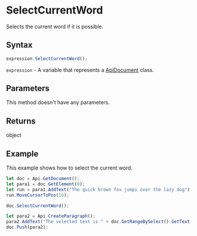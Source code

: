 # SelectCurrentWord

Selects the current word if it is possible.

## Syntax

```javascript
expression.SelectCurrentWord();
```

`expression` - A variable that represents a [ApiDocument](../ApiDocument.md) class.

## Parameters

This method doesn't have any parameters.

## Returns

object

## Example

This example shows how to select the current word.

```javascript
let doc = Api.GetDocument();
let para1 = doc.GetElement(0);
let run = para1.AddText("The quick brown fox jumps over the lazy dog");
run.MoveCursorToPos(16);

doc.SelectCurrentWord();

let para2 = Api.CreateParagraph();
para2.AddText("The selected text is " + doc.GetRangeBySelect().GetText());
doc.Push(para2);

```
